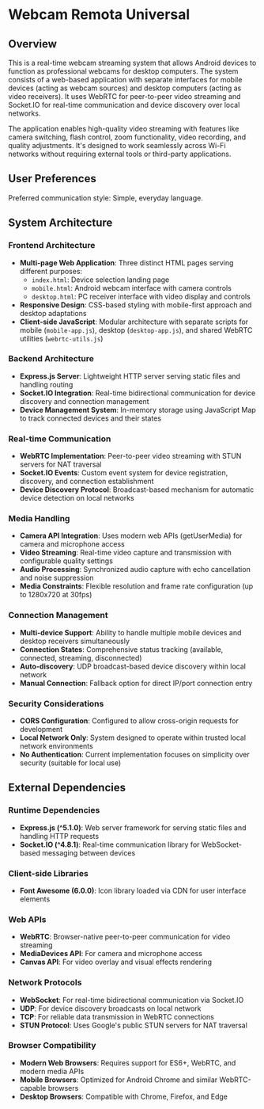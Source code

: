 # Webcam Remota Universal

## Overview

This is a real-time webcam streaming system that allows Android devices to function as professional webcams for desktop computers. The system consists of a web-based application with separate interfaces for mobile devices (acting as webcam sources) and desktop computers (acting as video receivers). It uses WebRTC for peer-to-peer video streaming and Socket.IO for real-time communication and device discovery over local networks.

The application enables high-quality video streaming with features like camera switching, flash control, zoom functionality, video recording, and quality adjustments. It's designed to work seamlessly across Wi-Fi networks without requiring external tools or third-party applications.

## User Preferences

Preferred communication style: Simple, everyday language.

## System Architecture

### Frontend Architecture
- **Multi-page Web Application**: Three distinct HTML pages serving different purposes:
  - `index.html`: Device selection landing page
  - `mobile.html`: Android webcam interface with camera controls
  - `desktop.html`: PC receiver interface with video display and controls
- **Responsive Design**: CSS-based styling with mobile-first approach and desktop adaptations
- **Client-side JavaScript**: Modular architecture with separate scripts for mobile (`mobile-app.js`), desktop (`desktop-app.js`), and shared WebRTC utilities (`webrtc-utils.js`)

### Backend Architecture
- **Express.js Server**: Lightweight HTTP server serving static files and handling routing
- **Socket.IO Integration**: Real-time bidirectional communication for device discovery and connection management
- **Device Management System**: In-memory storage using JavaScript Map to track connected devices and their states

### Real-time Communication
- **WebRTC Implementation**: Peer-to-peer video streaming with STUN servers for NAT traversal
- **Socket.IO Events**: Custom event system for device registration, discovery, and connection establishment
- **Device Discovery Protocol**: Broadcast-based mechanism for automatic device detection on local networks

### Media Handling
- **Camera API Integration**: Uses modern web APIs (getUserMedia) for camera and microphone access
- **Video Streaming**: Real-time video capture and transmission with configurable quality settings
- **Audio Processing**: Synchronized audio capture with echo cancellation and noise suppression
- **Media Constraints**: Flexible resolution and frame rate configuration (up to 1280x720 at 30fps)

### Connection Management
- **Multi-device Support**: Ability to handle multiple mobile devices and desktop receivers simultaneously
- **Connection States**: Comprehensive status tracking (available, connected, streaming, disconnected)
- **Auto-discovery**: UDP broadcast-based device discovery within local network
- **Manual Connection**: Fallback option for direct IP/port connection entry

### Security Considerations
- **CORS Configuration**: Configured to allow cross-origin requests for development
- **Local Network Only**: System designed to operate within trusted local network environments
- **No Authentication**: Current implementation focuses on simplicity over security (suitable for local use)

## External Dependencies

### Runtime Dependencies
- **Express.js (^5.1.0)**: Web server framework for serving static files and handling HTTP requests
- **Socket.IO (^4.8.1)**: Real-time communication library for WebSocket-based messaging between devices

### Client-side Libraries
- **Font Awesome (6.0.0)**: Icon library loaded via CDN for user interface elements

### Web APIs
- **WebRTC**: Browser-native peer-to-peer communication for video streaming
- **MediaDevices API**: For camera and microphone access
- **Canvas API**: For video overlay and visual effects rendering

### Network Protocols
- **WebSocket**: For real-time bidirectional communication via Socket.IO
- **UDP**: For device discovery broadcasts on local network
- **TCP**: For reliable data transmission in WebRTC connections
- **STUN Protocol**: Uses Google's public STUN servers for NAT traversal

### Browser Compatibility
- **Modern Web Browsers**: Requires support for ES6+, WebRTC, and modern media APIs
- **Mobile Browsers**: Optimized for Android Chrome and similar WebRTC-capable browsers
- **Desktop Browsers**: Compatible with Chrome, Firefox, and Edge